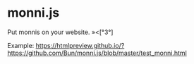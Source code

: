 # monni.js

Put monnis on your website. »<[°3°]

Example:
https://htmlpreview.github.io/?https://github.com/Bun/monni.js/blob/master/test_monni.html
